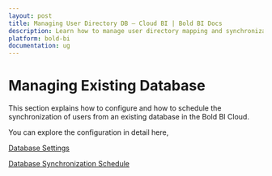 ```yaml
---
layout: post
title: Managing User Directory DB – Cloud BI | Bold BI Docs
description: Learn how to manage user directory mapping and synchronization with existing database in cloud-hosted Bold BI.
platform: bold-bi
documentation: ug
---
```


# Managing Existing Database

This section explains how to configure and how to schedule the synchronization of users from an existing database in the Bold BI Cloud.

You can explore the configuration in detail here,

[Database Settings](/cloud-bi/site-administration/existing-database/database-settings/)

[Database Synchronization Schedule](/cloud-bi/site-administration/existing-database/imported-database-users-synchronization-schedule/)